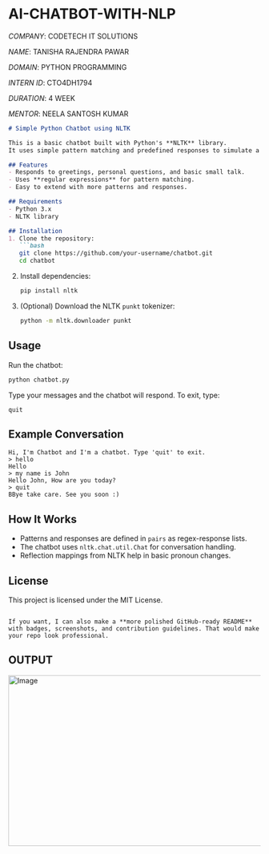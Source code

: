 # AI-CHATBOT-WITH-NLP 

*COMPANY*: CODETECH IT SOLUTIONS 

*NAME*: TANISHA  RAJENDRA PAWAR 

*DOMAIN*: PYTHON PROGRAMMING

*INTERN ID*: CTO4DH1794

*DURATION*: 4 WEEK

*MENTOR*: NEELA SANTOSH KUMAR


````markdown
# Simple Python Chatbot using NLTK

This is a basic chatbot built with Python's **NLTK** library.  
It uses simple pattern matching and predefined responses to simulate a conversation.

## Features
- Responds to greetings, personal questions, and basic small talk.
- Uses **regular expressions** for pattern matching.
- Easy to extend with more patterns and responses.

## Requirements
- Python 3.x
- NLTK library

## Installation
1. Clone the repository:
   ```bash
   git clone https://github.com/your-username/chatbot.git
   cd chatbot
````

2. Install dependencies:

   ```bash
   pip install nltk
   ```

3. (Optional) Download the NLTK `punkt` tokenizer:

   ```bash
   python -m nltk.downloader punkt
   ```

## Usage

Run the chatbot:

```bash
python chatbot.py
```

Type your messages and the chatbot will respond.
To exit, type:

```
quit
```

## Example Conversation

```
Hi, I'm Chatbot and I'm a chatbot. Type 'quit' to exit.
> hello
Hello
> my name is John
Hello John, How are you today?
> quit
BBye take care. See you soon :)
```

## How It Works

* Patterns and responses are defined in `pairs` as regex-response lists.
* The chatbot uses `nltk.chat.util.Chat` for conversation handling.
* Reflection mappings from NLTK help in basic pronoun changes.

## License

This project is licensed under the MIT License.

```

If you want, I can also make a **more polished GitHub-ready README** with badges, screenshots, and contribution guidelines. That would make your repo look professional.
```

## OUTPUT
<img width="1477" height="341" alt="Image" src="https://github.com/user-attachments/assets/fed69e84-7dec-42db-9947-d5bcace1eed4" />

